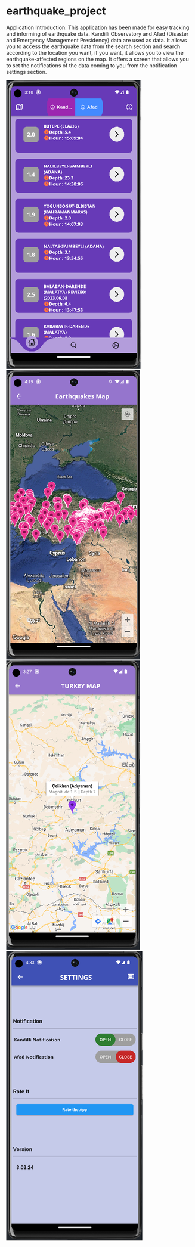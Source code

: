 # earthquake_project

Application Introduction:
This application has been made for easy tracking and informing of earthquake data. Kandilli Observatory and Afad (Disaster and Emergency Management Presidency) data are used as data.
It allows you to access the earthquake data from the search section and search according to the location you want, if you want, it allows you to view the earthquake-affected regions on the map. It offers a screen that allows you to set the notifications of the data coming to you from the notification settings section.

![Kandilli](https://github.com/MehmetGulbahar/Earthquake/blob/main/lib/Kandilli.png)
![Map](https://github.com/MehmetGulbahar/Earthquake/blob/main/lib/All%20earthquakes.png)
![Location](https://github.com/MehmetGulbahar/Earthquake/blob/main/lib/Specific%20location.png)
![SettingsPage](https://github.com/MehmetGulbahar/Earthquake/blob/main/lib/Settings%20page.png)
